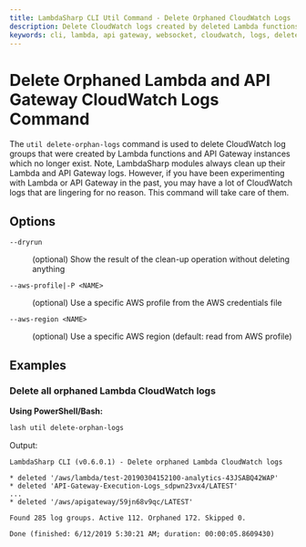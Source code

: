 ```yaml
---
title: LambdaSharp CLI Util Command - Delete Orphaned CloudWatch Logs
description: Delete CloudWatch logs created by deleted Lambda functions, API Gateway, and WebSocket instances
keywords: cli, lambda, api gateway, websocket, cloudwatch, logs, delete, cleanup, clean-up
---
```

# Delete Orphaned Lambda and API Gateway CloudWatch Logs Command

The `util delete-orphan-logs` command is used to delete CloudWatch log groups that were created by Lambda functions and API Gateway instances which no longer exist. Note, LambdaSharp modules always clean up their Lambda and API Gateway logs. However, if you have been experimenting with Lambda or API Gateway in the past, you may have a lot of CloudWatch logs that are lingering for no reason. This command will take care of them.

## Options

<dl>

<dt><code>--dryrun</code></dt>
<dd>

(optional) Show the result of the clean-up operation without deleting anything
</dd>

<dt><code>--aws-profile|-P &lt;NAME&gt;</code></dt>
<dd>

(optional) Use a specific AWS profile from the AWS credentials file
</dd>

<dt><code>--aws-region &lt;NAME&gt;</code></dt>
<dd>

(optional) Use a specific AWS region (default: read from AWS profile)
</dd>

</dl>

## Examples

### Delete all orphaned Lambda CloudWatch logs

__Using PowerShell/Bash:__
```bash
lash util delete-orphan-logs
```

Output:
```
LambdaSharp CLI (v0.6.0.1) - Delete orphaned Lambda CloudWatch logs

* deleted '/aws/lambda/test-20190304152100-analytics-43JSABQ42WAP'
* deleted 'API-Gateway-Execution-Logs_sdpwn23vx4/LATEST'
...
* deleted '/aws/apigateway/59jn68v9qc/LATEST'

Found 285 log groups. Active 112. Orphaned 172. Skipped 0.

Done (finished: 6/12/2019 5:30:21 AM; duration: 00:00:05.8609430)
```
